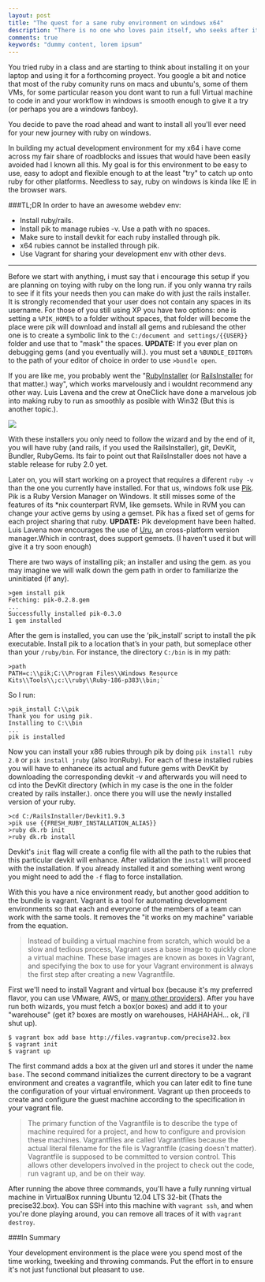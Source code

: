 ```yaml
---
layout: post
title: "The quest for a sane ruby environment on windows x64"
description: "There is no one who loves pain itself, who seeks after it and wants to have it, simply because it is pain..."
comments: true
keywords: "dummy content, lorem ipsum"
---
```


You tried ruby in a class and are starting to think about installing it on your laptop and using it for a forthcoming proyect. You google a bit and notice that most of the ruby comunity runs on macs and ubuntu's, some of them VMs, for some particular reason you dont want to run a full Virtual machine to code in and your workflow in windows is smooth enough to give it a try (or perhaps you are a windows fanboy).

You decide to pave the road ahead and want to install all you'll ever need for your new journey with ruby on windows.

In building my actual development environment for my x64 i have come across my fair share of roadblocks and issues that would have been easily avoided had I known all this. My goal is for this environment to be easy to use, easy to adopt and flexible enough to at the least \"try\" to catch up onto ruby for other platforms. Needless to say, ruby on windows is kinda like IE in the browser wars.

###TL;DR
In order to have an awesome webdev env:

* Install ruby/rails.
* Install pik to manage rubies -v. Use a path with no spaces.
* Make sure to install devkit for each ruby installed through pik.
* x64 rubies cannot be installed through pik.
* Use Vagrant for sharing your development env with other devs.

-----------------------
Before we start with anything, i must say that i encourage this setup if you are planning on toying with ruby on the long run. if you only wanna try rails to see if it fits your needs then you can make do with just the rails installer. It is strongly recomended that your user does not contain any spaces in its username. For those of you still using XP you have two options: one is setting a `%PIK_HOME%` to a folder without spaces, that folder will become the place were pik will download and install all gems and rubiesand the other one is to create a symbolic link to the `C:/document and settings/{{USER}}` folder and use that to \"mask\" the spaces.
**UPDATE:** If you ever plan on debugging gems (and you eventually will.). you must set a `%BUNDLE_EDITOR%` to the path of your editor of choice in order to use `>bundle open`.

If you are like me, you probably went the \"[RubyInstaller](http://rubyinstaller.org/) (or [RailsInstaller](http://rubyinstaller.org/) for that matter.) way\", which works marvelously and i wouldnt recommend any other way. Luis Lavena and the crew at OneClick have done a marvelous job into making ruby to run as smoothly as posible with Win32 (But this is another topic.).

![](/content/images/2014/Jan/railsinstaller_PNG-1.png)

With these installers you only need to follow the wizard and by the end of it, you will have ruby (and rails, if you used the RailsInstaller), git, DevKit, Bundler, RubyGems. Its fair to point out that RailsInstaller does not have a stable release for ruby 2.0 yet.

Later on, you will start working on a proyect that requires a diferent `ruby -v` than the one you currently have installed. For that us, windows folk use [Pik](https://github.com/vertiginous/pik).  Pik is a Ruby Version Manager on Windows. It still misses some of the features of its *nix counterpart RVM, like gemsets. While in RVM you can change your active gems by using a gemset. Pik has a fixed set of gems for each project sharing that ruby.
**UPDATE:** Pik development have been halted. Luis Lavena now encourages the use of [Uru](https://bitbucket.org/jonforums/uru), an cross-platform version manager.Which in contrast, does support gemsets. (I haven't used it but will give it a try soon enough)

There are two ways of installing pik; an installer and using the gem. as you may imagine we will walk down the gem path in order to familiarize the uninitiated (if any).

    >gem install pik
    Fetching: pik-0.2.8.gem
    ...
    Successfully installed pik-0.3.0
    1 gem installed

After the gem is installed, you can use the ‘pik_install’ script to install the pik executable. Install pik to a location that’s in your path, but someplace other than your `/ruby/bin`. For instance, the directory `C:/bin` is in my path:

    >path
    PATH=c:\\pik;C:\\Program Files\\Windows Resource Kits\\Tools\\;c:\\ruby\\Ruby-186-p383\\bin;`

So I run:

    >pik_install C:\\pik
    Thank you for using pik.
    Installing to C:\\bin
    ...
    pik is installed

Now you can install your x86 rubies through pik by doing `pik install ruby 2.0` or `pik install jruby` (also IronRuby). For each of these installed rubies you will have to enhanece its actual and future gems with DevKit by downloading the corresponding devkit -v and afterwards you will need to cd into the DevKit directory (which in my case is the one in the folder created by rails installer.). once there you will use the newly installed version of your ruby.

    >cd C:/RailsInstaller/Devkit1.9.3
    >pik use {{FRESH_RUBY_INSTALLATION_ALIAS}}
    >ruby dk.rb init
    >ruby dk.rb install

Devkit's `init` flag will create a config file with all the path to the rubies that this particular devkit will enhance. After validation the `install` will proceed with the installation. If you already installed it and something went wrong you might need to add the `-f` flag to force installation.

With this you have a nice environment ready, but another good addition to the bundle is vagrant. Vagrant is a tool for automating development environments so that each and everyone of the members of a team can work with the same tools. It removes the \"it works on my machine\" variable from the equation.

>Instead of building a virtual machine from scratch, which would be a slow and tedious process, Vagrant uses a base image to quickly clone a virtual machine. These base images are known as boxes in Vagrant, and specifying the box to use for your Vagrant environment is always the first step after creating a new Vagrantfile.

First we'll need to install Vagrant and virtual box (because it's my preferred flavor, you can use VMware, AWS, or [many other providers](http://docs.vagrantup.com/v2/providers/)). After you have run both wizards, you must fetch a box(or boxes) and add it to your \"warehouse\" (get it? boxes are mostly on warehouses, HAHAHAH... ok, i'll shut up).

    $ vagrant box add base http://files.vagrantup.com/precise32.box
    $ vagrant init
    $ vagrant up


The first command adds a box at the given url and stores it under the name `base`. The second command initializes the current directory to be a vagrant environment and creates a vagrantfile, which you can later edit to fine tune the configuration of your virtual environment. Vagrant up then proceeds to create and configure the guest machine according to the specification in your vagrant file.

>The primary function of the Vagrantfile is to describe the type of machine required for a project, and how to configure and provision these machines. Vagrantfiles are called Vagrantfiles because the actual literal filename for the file is Vagrantfile (casing doesn't matter). Vagrantfile is supposed to be committed to version control. This allows other developers involved in the project to check out the code, run vagrant up, and be on their way.

After running the above three commands, you'll have a fully running virtual machine in VirtualBox running Ubuntu 12.04 LTS 32-bit (Thats the precise32.box). You can SSH into this machine with `vagrant ssh`, and when you're done playing around, you can remove all traces of it with `vagrant destroy`.

###In Summary

Your development environment is the place were you spend most of the time working, tweeking and throwing commands. Put the effort in to ensure it's not just functional but pleasant to use.
